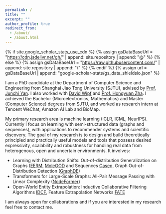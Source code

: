 ```yaml
---
permalink: /
title: ""
excerpt: ""
author_profile: true
redirect_from: 
  - /about/
  - /about.html
---
```


{% if site.google_scholar_stats_use_cdn %}
{% assign gsDataBaseUrl = "https://cdn.jsdelivr.net/gh/" | append: site.repository | append: "@" %}
{% else %}
{% assign gsDataBaseUrl = "https://raw.githubusercontent.com/" | append: site.repository | append: "/" %}
{% endif %}
{% assign url = gsDataBaseUrl | append: "google-scholar-stats/gs_data_shieldsio.json" %}

<span class='anchor' id='about-me'></span>

I am a PhD candidate at the Department of Computer Science and Engineering from Shanghai Jiao Tong University (SJTU), advised by
  <a href="https://thinklab.sjtu.edu.cn/">Prof. Junchi Yan</a>. I also worked with <a href="http://www.davidwipf.com/">David Wipf</a> and <a href="https://sds.cuhk.edu.cn/en/teacher/65">Prof. Hongyuan Zha</a>. 
  I achieved the Bachelor (Microelectronics, Mathematics) and Master (Computer Science) degrees from SJTU, and worked as research intern at Tencent WeChat, Amazon AI Lab and BioMap. 

  <p>
    My primary research area is machine learning (ICLR, ICML, NeurIPS). Currently I focus on learning with semi-structured data (graphs and sequences), with applications to recommender systems and scientific discovery. 
    The goal of my research is to design and build theoretically principled and practically useful models and tools that possess desired expressivity, scalability and robustness for handling real data
    from heterogenous, open and uncertain environments. It involves:
      <ul>
        <li>Learning with Distribution Shifts: Out-of-distribution Generalization on Graphs (<a href="https://openreview.net/pdf?id=FQOC5u-1egI">EERM</a>, <a href="https://openreview.net/pdf?id=2nWUNTnFijm">MoleOOD</a> and Sequences <a href="https://openreview.net/pdf?id=XQu7UFSbzd2">Caseq</a>, 
          Graph Out-of-Distribution Detection (<a href="https://openreview.net/pdf?id=mSiPuHIP7t8">GraphDE</a>)
        <li>Transformers for Large-Scale Graphs: All-Pair Message Passing with Linear Complexity (<a href="https://openreview.net/pdf?id=sMezXGG5So">NodeFormer</a>)
        <li>Open-World Entity Extrapolation: Inductive Collaborative Filtering Algorithms <a href="https://arxiv.org/pdf/2007.04833.pdf">IDCF</a>, Feature Extrapolation Networks <a href="https://arxiv.org/pdf/2110.04514.pdf">FATE</a>
      </ul>
    </p>

  I am always open for collaborations and if you are interested in my research feel free to contact me.
